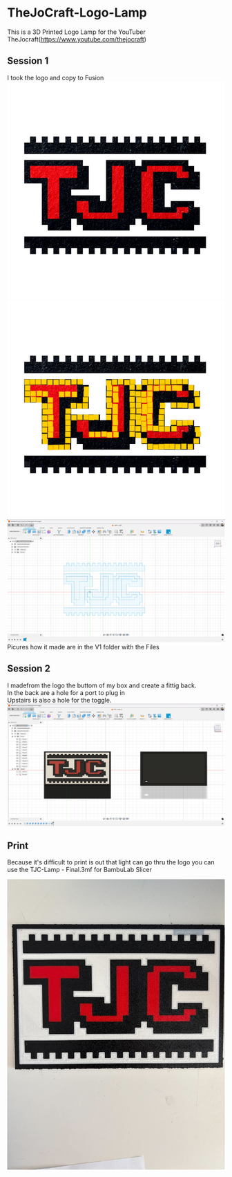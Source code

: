 # TheJoCraft-Logo-Lamp
This is a 3D Printed Logo Lamp for the YouTuber TheJocraft(https://www.youtube.com/thejocraft)

## Session 1
I took the logo and copy to Fusion <br>
<img src="V1/tjc_logo.jpg"> <br>
<img src="tjc_logo_edit.jpg"> <br>
<img src="V1/Copy-Picture-V1.png"> <br>
Picures how it made are in the V1 folder with the Files

## Session 2
I madefrom the logo the buttom of my box and create a fittig back. <br>
In the back are a hole for a port to plug in <br>
Upstairs is also a hole for the toggle. <br>
<img src="Final/Final-CAD.png">

##  Print
Because it's difficult to print is out that light can go thru the logo you can use the TJC-Lamp - Final.3mf for BambuLab Slicer

<img src="Print.jpg">
